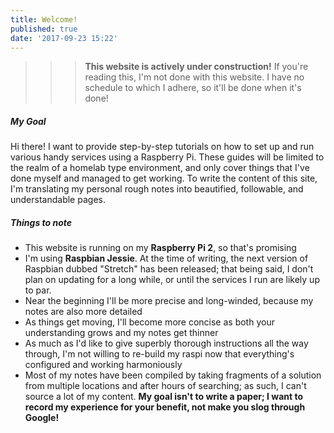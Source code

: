 ```yaml
---
title: Welcome!
published: true
date: '2017-09-23 15:22'
---
```


>>> **This website is actively under construction!** If you're reading this, I'm not done with this website. I have no schedule to which I adhere, so it'll be done when it's done!

##### My Goal
Hi there! I want to provide step-by-step tutorials on how to set up and run various handy services using a Raspberry Pi. These guides will be limited to the realm of a homelab type environment, and only cover things that I've done myself and managed to get working. To write the content of this site, I'm translating my personal rough notes into beautified, followable, and understandable pages. 

##### Things to note
* This website is running on my **Raspberry Pi 2**, so that's promising
* I'm using **Raspbian Jessie**. At the time of writing, the next version of Raspbian dubbed "Stretch" has been released; that being said, I don't plan on updating for a long while, or until the services I run are likely up to par.
* Near the beginning I'll be more precise and long-winded, because my notes are also more detailed
* As things get moving, I'll become more concise as both your understanding grows and my notes get thinner
* As much as I'd like to give superbly thorough instructions all the way through, I'm not willing to re-build my raspi now that everything's configured and working harmoniously 
* Most of my notes have been compiled by taking fragments of a solution from multiple locations and after hours of searching; as such, I can't source a lot of my content. **My goal isn't to write a paper; I want to record my experience for your benefit, not make you slog through Google!**